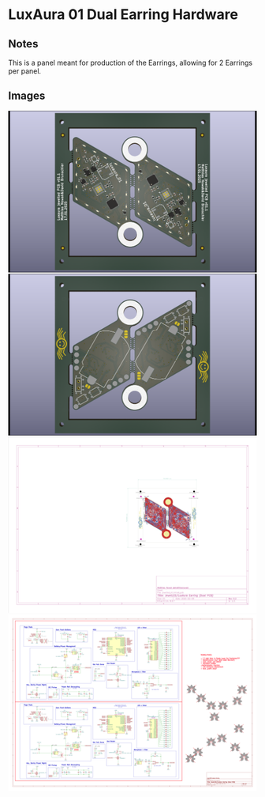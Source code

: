 # LuxAura 01 Dual Earring Hardware

## Notes

This is a panel meant for production of the Earrings, allowing for 2 Earrings per panel.

## Images

![LuxAura 01 Dual PCB Render Front](res/jewelled_dual_render_front.png)
![LuxAura 01 Dual PCB Render Back](res/jewelled_dual_render_back.png)
![LuxAura 01 Dual PCB](res/jewelled_dual_pcb_combined.png)
![LuxAura 01 Dual Schematic](res/jewelled_dual_schematic.png)
